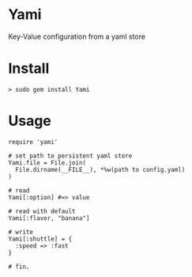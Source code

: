 # Yami

Key-Value configuration from a yaml store

# Install
    > sudo gem install Yami
    
# Usage

    require 'yami'
    
    # set path to persistent yaml store
    Yami.file = File.join(
      File.dirname(__FILE__), *%w(path to config.yaml)
    )
    
    # read
    Yami[:option] #=> value
    
    # read with default
    Yami[:flavor, "banana"]
    
    # write
    Yami[:shuttle] = {
      :speed => :fast
    }
    
    # fin.
    
    